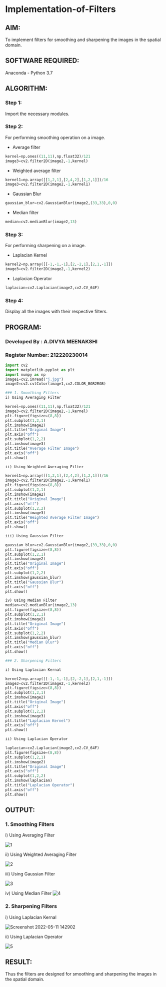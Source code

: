 # Implementation-of-Filters
## AIM:
To implement filters for smoothing and sharpening the images in the spatial domain.
## SOFTWARE REQUIRED:
Anaconda - Python 3.7
## ALGORITHM:
### Step 1:
Import the necessary modules. 
### Step 2:
For performing smoothing operation on a image. 
- Average filter
```python
kernel=np.ones((11,11),np.float32)/121
image3=cv2.filter2D(image2,-1,kernel)
```
- Weighted average filter
```python
kernel1=np.array([[1,2,1],[2,4,2],[1,2,1]])/16
image3=cv2.filter2D(image2,-1,kernel1)
```
- Gaussian Blur 
```python
gaussian_blur=cv2.GaussianBlur(image2,(33,33),0,0)
```
- Median filter
```python
median=cv2.medianBlur(image2,13)
```
### Step 3:
For performing sharpening on a image.
- Laplacian Kernel
```python
kernel2=np.array([[-1,-1,-1],[2,-2,1],[2,1,-1]])
image3=cv2.filter2D(image2,-1,kernel2)
```
- Laplacian Operator
```python
laplacian=cv2.Laplacian(image2,cv2.CV_64F)
```
### Step 4:
Display all the images with their respective filters.
## PROGRAM:
### Developed By   : A.DIVYA MEENAKSHI 
### Register Number: 212220230014
```python
import cv2
import matplotlib.pyplot as plt
import numpy as np
image1=cv2.imread("j.jpg")
image2=cv2.cvtColor(image1,cv2.COLOR_BGR2RGB)

### 1. Smoothing Filters
i) Using Averaging Filter

kernel=np.ones((11,11),np.float32)/121
image3=cv2.filter2D(image2,-1,kernel)
plt.figure(figsize=(8,8))
plt.subplot(1,2,1)
plt.imshow(image2)
plt.title("Original Image")
plt.axis("off")
plt.subplot(1,2,2)
plt.imshow(image3)
plt.title("Average Filter Image")
plt.axis("off")
plt.show()

ii) Using Weighted Averaging Filter

kernel1=np.array([[1,2,1],[2,4,2],[1,2,1]])/16
image3=cv2.filter2D(image2,-1,kernel1)
plt.figure(figsize=(8,8))
plt.subplot(1,2,1)
plt.imshow(image2)
plt.title("Original Image")
plt.axis("off")
plt.subplot(1,2,2)
plt.imshow(image3)
plt.title("Weighted Average Filter Image")
plt.axis("off")
plt.show()

iii) Using Gaussian Filter

gaussian_blur=cv2.GaussianBlur(image2,(33,33),0,0)
plt.figure(figsize=(8,8))
plt.subplot(1,2,1)
plt.imshow(image2)
plt.title("Original Image")
plt.axis("off")
plt.subplot(1,2,2)
plt.imshow(gaussian_blur)
plt.title("Gaussian Blur")
plt.axis("off")
plt.show()

iv) Using Median Filter
median=cv2.medianBlur(image2,13)
plt.figure(figsize=(8,8))
plt.subplot(1,2,1)
plt.imshow(image2)
plt.title("Original Image")
plt.axis("off")
plt.subplot(1,2,2)
plt.imshow(gaussian_blur)
plt.title("Median Blur")
plt.axis("off")
plt.show()

### 2. Sharpening Filters

i) Using Laplacian Kernal

kernel2=np.array([[-1,-1,-1],[2,-2,1],[2,1,-1]])
image3=cv2.filter2D(image2,-1,kernel2)
plt.figure(figsize=(8,8))
plt.subplot(1,2,1)
plt.imshow(image2)
plt.title("Original Image")
plt.axis("off")
plt.subplot(1,2,2)
plt.imshow(image3)
plt.title("Laplacian Kernel")
plt.axis("off")
plt.show()

ii) Using Laplacian Operator

laplacian=cv2.Laplacian(image2,cv2.CV_64F)
plt.figure(figsize=(8,8))
plt.subplot(1,2,1)
plt.imshow(image2)
plt.title("Original Image")
plt.axis("off")
plt.subplot(1,2,2)
plt.imshow(laplacian)
plt.title("Laplacian Operator")
plt.axis("off")
plt.show()
```
## OUTPUT:
### 1. Smoothing Filters

i) Using Averaging Filter

![1](https://user-images.githubusercontent.com/75235402/167811956-91a41ffd-2f2e-4e8d-bfd8-b6acdb7a02cc.jpg)




ii) Using Weighted Averaging Filter

![2](https://user-images.githubusercontent.com/75235402/167811972-972c887e-f833-468d-89fb-6cacf9331249.jpg)




iii) Using Gaussian Filter


![3](https://user-images.githubusercontent.com/75235402/167812004-ca6f6a60-c9c8-4477-bdb5-903fcfc6fded.jpg)



iv) Using Median Filter
![4](https://user-images.githubusercontent.com/75235402/167812043-4cc406d4-fc36-4cb3-83d6-c4ed25a75cda.jpg)



### 2. Sharpening Filters

i) Using Laplacian Kernal


![Screenshot 2022-05-11 142902](https://user-images.githubusercontent.com/75235402/167812074-96a895e2-0a90-4d07-9fd1-97b7f4918015.jpg)



ii) Using Laplacian Operator

![5](https://user-images.githubusercontent.com/75235402/167812133-3baefcd6-2b36-4dd3-bf28-2fb41a4ea0bb.jpg)





## RESULT:
Thus the filters are designed for smoothing and sharpening the images in the spatial domain.
